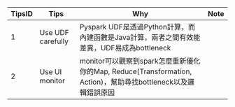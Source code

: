 | TipsID | Tips              | Why                                                                            | Note |
|--------|-------------------|--------------------------------------------------------------------------------|------|
| 1      | Use UDF carefully | Pyspark UDF是透過Python計算，而內建函數是Java計算，兩者之間有效能差異，UDF易成為bottleneck |      |
| 2      | Use UI monitor | monitor可以觀察到spark怎麼重新優化你的Map, Reduce(Transformation, Action)，幫助尋找bottleneck以及邏輯錯誤原因 |      |
